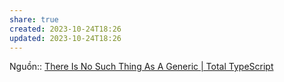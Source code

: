 ```yaml
---
share: true
created: 2023-10-24T18:26
updated: 2023-10-24T18:26
---
```

Nguồn:: [There Is No Such Thing As A Generic | Total TypeScript](https://www.totaltypescript.com/no-such-thing-as-a-generic)